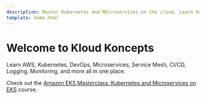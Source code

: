 ```yaml
---
description: Master Kubernetes and Microservices on the cloud. Learn how to deploy applications on Kubernetes, including Service Mesh, CI/CD, logging, and monitoring, while following the best DevOps practices.
template: home.html
---
```


# Welcome to Kloud Koncepts

Learn AWS, Kubernetes, DevOps, Microservices, Service Mesh, CI/CD, Logging, Monitoring, and more all in one place.

Check out the [Amazon EKS Masterclass: Kubernetes and Microservices on EKS] course.

<!-- Hyperlinks -->

[Amazon EKS Masterclass: Kubernetes and Microservices on EKS]: https://https://reyanshkharga.github.io/kloudkoncepts/kubernetes-on-eks/
